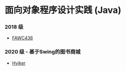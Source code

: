 # 面向对象程序设计实践 (Java)

### 2018 级

* [FAWC438](https://github.com/FAWC438/Java-Course-Design)

### 2020 级 - 基于Swing的图书商城

* [Hyiker](https://github.com/Hyiker/BookShop)
